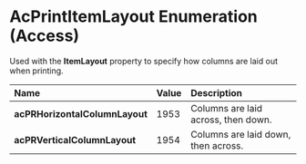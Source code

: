 
# AcPrintItemLayout Enumeration (Access)

Used with the  **ItemLayout** property to specify how columns are laid out when printing.



|**Name**|**Value**|**Description**|
|:-----|:-----|:-----|
| **acPRHorizontalColumnLayout**|1953|Columns are laid across, then down.|
| **acPRVerticalColumnLayout**|1954|Columns are laid down, then across.|
